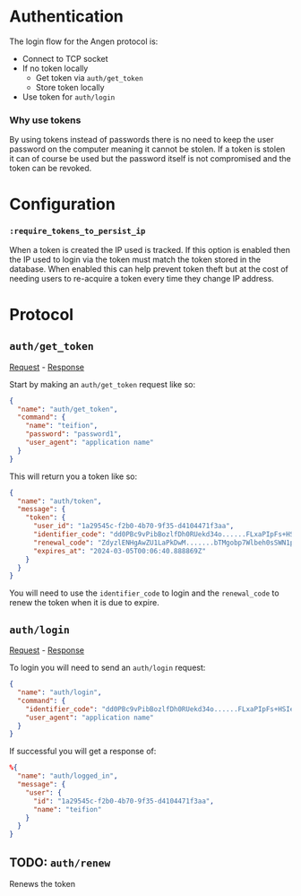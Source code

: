 # Authentication
The login flow for the Angen protocol is:
- Connect to TCP socket
- If no token locally
  - Get token via `auth/get_token`
  - Store token locally
- Use token for `auth/login`

### Why use tokens
By using tokens instead of passwords there is no need to keep the user password on the computer meaning it cannot be stolen. If a token is stolen it can of course be used but the password itself is not compromised and the token can be revoked.

# Configuration
### `:require_tokens_to_persist_ip`
When a token is created the IP used is tracked. If this option is enabled then the IP used to login via the token must match the token stored in the database. When enabled this can help prevent token theft but at the cost of needing users to re-acquire a token every time they change IP address.

# Protocol
## `auth/get_token`
[Request](/priv/static/schema/commands/auth/get_token_command.json) - [Response](/priv/static/schema/messages/auth/token_message.json)

Start by making an `auth/get_token` request like so:
```json
{
  "name": "auth/get_token",
  "command": {
    "name": "teifion",
    "password": "password1",
    "user_agent": "application name"
  }
}
```

This will return you a token like so:
```json
{
  "name": "auth/token",
  "message": {
    "token": {
      "user_id": "1a29545c-f2b0-4b70-9f35-d4104471f3aa",
      "identifier_code": "dd0PBc9vPibBozlfDh0RUekd34o......FLxaPIpFs+HSIe79",
      "renewal_code": "ZdyzlENHgAwZU1LaPkDwM.......bTMgobp7Wlbeh0sSWN1pKXZ",
      "expires_at": "2024-03-05T00:06:40.888869Z"
    }
  }
}
```

You will need to use the `identifier_code` to login and the `renewal_code` to renew the token when it is due to expire.

## `auth/login`
[Request](/priv/static/schema/commands/auth/login_command.json) - [Response](/priv/static/schema/messages/auth/logged_in_message.json)

To login you will need to send an `auth/login` request:
```json
{
  "name": "auth/login",
  "command": {
    "identifier_code": "dd0PBc9vPibBozlfDh0RUekd34o......FLxaPIpFs+HSIe79",
    "user_agent": "application name"
  }
}
```

If successful you will get a response of:
```json
%{
  "name": "auth/logged_in",
  "message": {
    "user": {
      "id": "1a29545c-f2b0-4b70-9f35-d4104471f3aa",
      "name": "teifion"
    }
  }
}
```

## TODO: `auth/renew`
Renews the token
